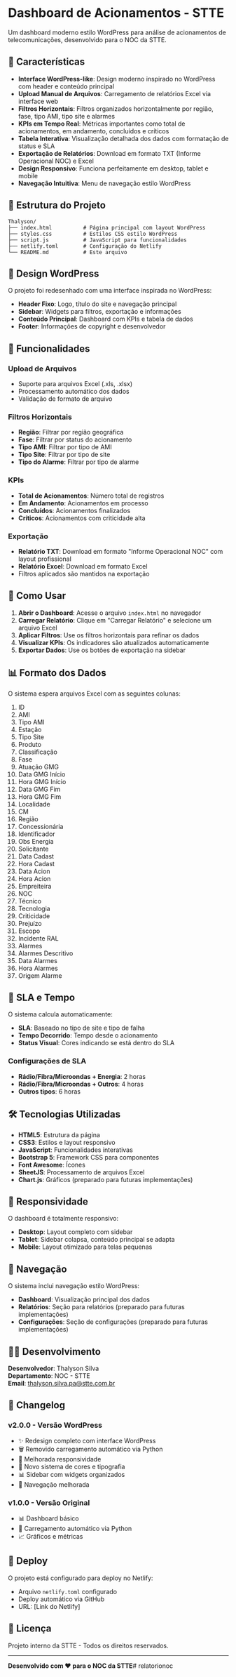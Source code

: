 # Dashboard de Acionamentos - STTE

Um dashboard moderno estilo WordPress para análise de acionamentos de telecomunicações, desenvolvido para o NOC da STTE.

## 🚀 Características

- **Interface WordPress-like**: Design moderno inspirado no WordPress com header e conteúdo principal
- **Upload Manual de Arquivos**: Carregamento de relatórios Excel via interface web
- **Filtros Horizontais**: Filtros organizados horizontalmente por região, fase, tipo AMI, tipo site e alarmes
- **KPIs em Tempo Real**: Métricas importantes como total de acionamentos, em andamento, concluídos e críticos
- **Tabela Interativa**: Visualização detalhada dos dados com formatação de status e SLA
- **Exportação de Relatórios**: Download em formato TXT (Informe Operacional NOC) e Excel
- **Design Responsivo**: Funciona perfeitamente em desktop, tablet e mobile
- **Navegação Intuitiva**: Menu de navegação estilo WordPress

## 📁 Estrutura do Projeto

```
Thalyson/
├── index.html          # Página principal com layout WordPress
├── styles.css          # Estilos CSS estilo WordPress
├── script.js           # JavaScript para funcionalidades
├── netlify.toml        # Configuração do Netlify
└── README.md           # Este arquivo
```

## 🎨 Design WordPress

O projeto foi redesenhado com uma interface inspirada no WordPress:

- **Header Fixo**: Logo, título do site e navegação principal
- **Sidebar**: Widgets para filtros, exportação e informações
- **Conteúdo Principal**: Dashboard com KPIs e tabela de dados
- **Footer**: Informações de copyright e desenvolvedor

## 🔧 Funcionalidades

### Upload de Arquivos
- Suporte para arquivos Excel (.xls, .xlsx)
- Processamento automático dos dados
- Validação de formato de arquivo

### Filtros Horizontais
- **Região**: Filtrar por região geográfica
- **Fase**: Filtrar por status do acionamento
- **Tipo AMI**: Filtrar por tipo de AMI
- **Tipo Site**: Filtrar por tipo de site
- **Tipo do Alarme**: Filtrar por tipo de alarme

### KPIs
- **Total de Acionamentos**: Número total de registros
- **Em Andamento**: Acionamentos em processo
- **Concluídos**: Acionamentos finalizados
- **Críticos**: Acionamentos com criticidade alta

### Exportação
- **Relatório TXT**: Download em formato "Informe Operacional NOC" com layout profissional
- **Relatório Excel**: Download em formato Excel
- Filtros aplicados são mantidos na exportação

## 🚀 Como Usar

1. **Abrir o Dashboard**: Acesse o arquivo `index.html` no navegador
2. **Carregar Relatório**: Clique em "Carregar Relatório" e selecione um arquivo Excel
3. **Aplicar Filtros**: Use os filtros horizontais para refinar os dados
4. **Visualizar KPIs**: Os indicadores são atualizados automaticamente
5. **Exportar Dados**: Use os botões de exportação na sidebar

## 📊 Formato dos Dados

O sistema espera arquivos Excel com as seguintes colunas:

1. ID
2. AMI
3. Tipo AMI
4. Estação
5. Tipo Site
6. Produto
7. Classificação
8. Fase
9. Atuação GMG
10. Data GMG Início
11. Hora GMG Início
12. Data GMG Fim
13. Hora GMG Fim
14. Localidade
15. CM
16. Região
17. Concessionária
18. Identificador
19. Obs Energia
20. Solicitante
21. Data Cadast
22. Hora Cadast
23. Data Acion
24. Hora Acion
25. Empreiteira
26. NOC
27. Técnico
28. Tecnologia
29. Criticidade
30. Prejuízo
31. Escopo
32. Incidente RAL
33. Alarmes
34. Alarmes Descritivo
35. Data Alarmes
36. Hora Alarmes
37. Origem Alarme

## 🎯 SLA e Tempo

O sistema calcula automaticamente:
- **SLA**: Baseado no tipo de site e tipo de falha
- **Tempo Decorrido**: Tempo desde o acionamento
- **Status Visual**: Cores indicando se está dentro do SLA

### Configurações de SLA
- **Rádio/Fibra/Microondas + Energia**: 2 horas
- **Rádio/Fibra/Microondas + Outros**: 4 horas
- **Outros tipos**: 6 horas

## 🛠️ Tecnologias Utilizadas

- **HTML5**: Estrutura da página
- **CSS3**: Estilos e layout responsivo
- **JavaScript**: Funcionalidades interativas
- **Bootstrap 5**: Framework CSS para componentes
- **Font Awesome**: Ícones
- **SheetJS**: Processamento de arquivos Excel
- **Chart.js**: Gráficos (preparado para futuras implementações)

## 📱 Responsividade

O dashboard é totalmente responsivo:
- **Desktop**: Layout completo com sidebar
- **Tablet**: Sidebar colapsa, conteúdo principal se adapta
- **Mobile**: Layout otimizado para telas pequenas

## 🔄 Navegação

O sistema inclui navegação estilo WordPress:
- **Dashboard**: Visualização principal dos dados
- **Relatórios**: Seção para relatórios (preparado para futuras implementações)
- **Configurações**: Seção de configurações (preparado para futuras implementações)

## 👨‍💻 Desenvolvimento

**Desenvolvedor**: Thalyson Silva  
**Departamento**: NOC - STTE  
**Email**: thalyson.silva.pa@stte.com.br

## 📝 Changelog

### v2.0.0 - Versão WordPress
- ✨ Redesign completo com interface WordPress
- 🗑️ Removido carregamento automático via Python
- 📱 Melhorada responsividade
- 🎨 Novo sistema de cores e tipografia
- 📊 Sidebar com widgets organizados
- 🔄 Navegação melhorada

### v1.0.0 - Versão Original
- 📊 Dashboard básico
- 🔄 Carregamento automático via Python
- 📈 Gráficos e métricas

## 🚀 Deploy

O projeto está configurado para deploy no Netlify:
- Arquivo `netlify.toml` configurado
- Deploy automático via GitHub
- URL: [Link do Netlify]

## 📄 Licença

Projeto interno da STTE - Todos os direitos reservados.

---

**Desenvolvido com ❤️ para o NOC da STTE**#   r e l a t o r i o n o c  
 